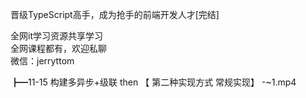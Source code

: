 晋级TypeScript高手，成为抢手的前端开发人才[完结]

全网it学习资源共享学习<br>全网课程都有，欢迎私聊<br>微信：jerryttom<br>

┣━11-15 构建多异步+级联 then 【 第二种实现方式 常规实现】 -~1.mp4